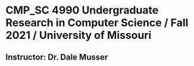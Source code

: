 # CMP_SC 4990 Undergraduate Research in Computer Science / Fall 2021 / University of Missouri
## Instructor: Dr. Dale Musser